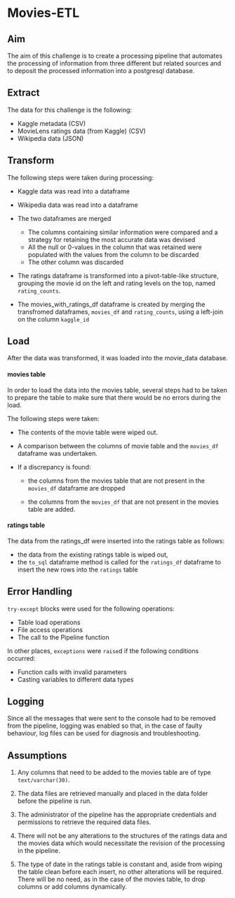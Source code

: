 # Movies-ETL

## Aim

The aim of this challenge is to create a processing pipeline that automates the processing of information from three different but related sources and to deposit the processed information into a postgresql database.

## Extract

The data for this challenge is the following:

* Kaggle metadata (CSV)
* MovieLens ratings data (from Kaggle) (CSV)
* Wikipedia data (JSON)

## Transform

The following steps were taken during processing:

* Kaggle data was read into a dataframe
* Wikipedia data was read into a dataframe
* The two dataframes are merged

    * The columns containing similar information were compared and a strategy for retaining the most accurate data was devised
    * All the null or 0-values in the column that was retained were populated with the values from the column to be discarded
    * The other column was discarded

* The ratings dataframe is transformed into a pivot-table-like structure, grouping the movie id on the left and rating levels on the top, named ```rating_counts```.
* The movies_with_ratings_df dataframe is created by merging the transfromed dataframes, ```movies_df``` and ```rating_counts```, using a left-join on the column ```kaggle_id```

## Load

After the data was transformed, it was loaded into the movie_data database.

#### movies table

In order to load the data into the movies table, several steps had to be taken to prepare the table to make sure that there would be no errors during the load.

The following steps were taken:

* The contents of the movie table were wiped out.
* A comparison between the columns of movie table and the ```movies_df``` dataframe was undertaken. 
* If a discrepancy is found:

    * the columns from the movies table that are not present in the ```movies_df``` dataframe are dropped

    * the columns from the ```movies_df``` that are not present in the movies table are added.

#### ratings table

The data from the ratings_df were inserted into the ratings table as follows:

* the data from the existing ratings table is wiped out,
* the ```to_sql``` dataframe method is called for the ```ratings_df``` dataframe to insert the new rows into the ```ratings``` table

## Error Handling

```try-except``` blocks were used for the following operations:

* Table load operations
* File access operations
* The call to the Pipeline function

In other places, ```exceptions``` were ```raise```d if the following conditions occurred:

* Function calls with invalid parameters
* Casting variables to different data types

## Logging

Since all the messages that were sent to the console had to be removed from the pipeline, logging was enabled so that, in the case of faulty behaviour, log files can be used for diagnosis and troubleshooting.

## Assumptions

1. Any columns that need to be added to the movies table are of type ```text/varchar(30)```.

2. The data files are retrieved manually and placed in the data folder before the pipeline is run.

3. The administrator of the pipeline has the appropriate credentials and permissions to retrieve the required data files.

4. There will not be any alterations to the structures of the ratings data and the movies data which would necessitate the revision of the processing in the pipeline.

5. The type of date in the ratings table is constant and, aside from wiping the table clean before each insert, no other alterations will be required. There will be no need, as in the case of the movies table, to drop columns or add columns dynamically.
